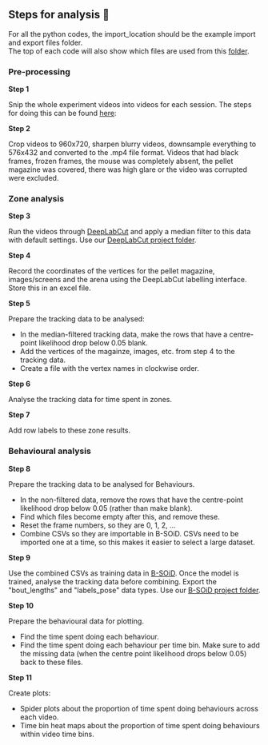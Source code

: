 
## Steps for analysis 🐁

For all the python codes, the import_location should be the example import and export files folder. <br>
The top of each code will also show which files are used from this [folder](https://figshare.com/s/145a99e0a3d57c72fa3c).

### Pre-processing

__Step 1__

Snip the whole experiment videos into videos for each session.
The steps for doing this can be found [here](https://github.com/Foldi-Lab/PhenoSys-codes):

__Step 2__

Crop videos to 960x720, sharpen blurry videos, downsample everything to 576x432 and converted to the .mp4 file format. Videos that had black frames, frozen frames, the mouse was completely absent, the pellet magazine was covered, there was high glare or the video was corrupted were excluded.

### Zone analysis

__Step 3__

Run the videos through [DeepLabCut](https://github.com/DeepLabCut/DeepLabCut) and apply a median filter to this data with default settings.
Use our [DeepLabCut project folder](https://figshare.com/s/4d801e6659fd1a9528ee).

__Step 4__

Record the coordinates of the vertices for the pellet magazine, images/screens and the arena using the DeepLabCut labelling interface. Store this in an excel file.

__Step 5__

Prepare the tracking data to be analysed:
* In the median-filtered tracking data, make the rows that have a centre-point likelihood drop below 0.05 blank.
* Add the vertices of the magainze, images, etc. from step 4 to the tracking data.
* Create a file with the vertex names in clockwise order.

__Step 6__

Analyse the tracking data for time spent in zones.

__Step 7__

Add row labels to these zone results.

### Behavioural analysis

__Step 8__

Prepare the tracking data to be analysed for Behaviours.
* In the non-filtered data, remove the rows that have the centre-point likelihood drop below 0.05 (rather than make blank).
* Find which files become empty after this, and remove these.
* Reset the frame numbers, so they are 0, 1, 2, ...
* Combine CSVs so they are importable in B-SOiD. CSVs need to be imported one at a time, so this makes it easier to select a large dataset.

__Step 9__

Use the combined CSVs as training data in [B-SOiD](https://github.com/YttriLab/B-SOID).
Once the model is trained, analyse the tracking data before combining.
Export the "bout_lengths" and "labels_pose" data types.
Use our [B-SOiD project folder](https://figshare.com/s/4d801e6659fd1a9528ee).

__Step 10__

Prepare the behavioural data for plotting.
* Find the time spent doing each behaviour.
* Find the time spent doing each behaviour per time bin. Make sure to add the missing data (when the centre point likelihood drops below 0.05) back to these files.

__Step 11__

Create plots:
* Spider plots about the proportion of time spent doing behaviours across each video.
* Time bin heat maps about the proportion of time spent doing behaviours within video time bins.
